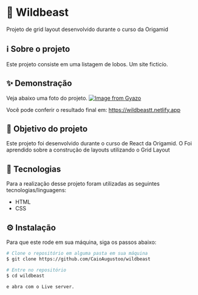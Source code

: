 # 🐺 Wildbeast
Projeto de grid layout desenvolvido durante o curso da Origamid

## ℹ️ Sobre o projeto 
Este projeto consiste em uma listagem de lobos. Um site ficticío.

## ✨ Demonstração
Veja abaixo uma foto do projeto.
[![Image from Gyazo](https://i.gyazo.com/3fd5a588db8a1c14ce8e146459ffa593.jpg)](https://gyazo.com/3fd5a588db8a1c14ce8e146459ffa593)

Você pode conferir o resultado final em: https://wildbeastt.netlify.app


## 🎯 Objetivo do projeto
Este projeto foi desenvolvido durante o curso de React da Origamid. O Foi aprendido sobre a construção de layouts utilizando o Grid Layout

## 📝 Tecnologias 
Para a realização desse projeto foram utilizadas as seguintes tecnologias/linguagens: 
- HTML
- CSS

## ⚙️ Instalação
Para que este rode em sua máquina, siga os passos abaixo:

```bash
# Clone o repositório em alguma pasta em sua máquina
$ git clone https://github.com/CaioAugustoo/wildbeast

# Entre no repositório
$ cd wildbeast

e abra com o Live server.
```

